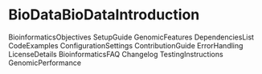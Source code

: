 # BioDataBioDataIntroduction
BioinformaticsObjectives
SetupGuide
GenomicFeatures
DependenciesList
CodeExamples
ConfigurationSettings
ContributionGuide
ErrorHandling
LicenseDetails
BioinformaticsFAQ
Changelog
TestingInstructions
GenomicPerformance
